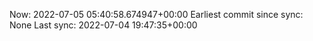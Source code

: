 Now: 2022-07-05 05:40:58.674947+00:00 Earliest commit since sync: None Last sync: 2022-07-04 19:47:35+00:00
